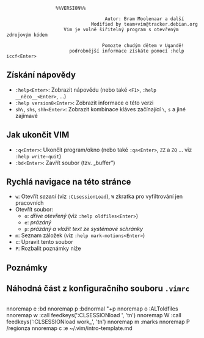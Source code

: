 ```
                  %%VERSION%%
                                    
                                    Autor: Bram Moolenaar a další
                               Modified by team+vim@tracker.debian.org
                     Vim je volně šiřitelný program s otevřeným zdrojovým kódem

                                   Pomozte chudým dětem v Ugandě!
                       podrobnější informace získáte pomocí :help iccf<Enter>
```

## Získání nápovědy
- `:help<Enter>`: Zobrazit nápovědu (nebo také `<F1>`, `:help __něco__<Enter>`, …)
- `:help version8<Enter>`: Zobrazit informace o této verzi
- `sh\`, `shs`, `shh<Enter>`: Zobrazit kombinace kláves začínající `\`, `s` a jiné zajímavé


## Jak ukončit VIM
- `:q<Enter>`: Ukončit program/okno (nebo také `:qa<Enter>`, `ZZ` a `ZQ` … viz `:help write-quit`)
- `:bd<Enter>`: Zavřít soubor (tzv. „buffer”)


## Rychlá navigace na této stránce
- `w`: Otevřít *sezení* (viz `:CLsessionLoad`), `W` zkratka pro vyfiltrování jen pracovních
- Otevřít soubor:
    - `o`: *dříve otevřený* (viz `:help oldfiles<Enter>`)
    - `e`: *prázdný*
    - `p`: *prázdný a vložit text ze systémové schránky*
- `m`: Seznam záložek (viz `:help mark-motions<Enter>`)
- `c`: Upravit tento soubor
- `P`: Rozbalit poznámky níže

<!--region Poznámky -->
## Poznámky
<!--endregion-->

## Náhodná část z konfiguračního souboru `.vimrc`
``` %%VIMRC%%
```

<!--region Mapování -->
nnoremap <buffer><silent> e :bd<cr>
nnoremap <buffer><silent> p :bd<bar>normal "+p<cr>
nnoremap <buffer><silent> o :ALToldfiles<cr>
nnoremap <buffer> w :call feedkeys(':CLSESSIONload <tab>', 'tn')<cr>
nnoremap <buffer> W :call feedkeys(':CLSESSIONload work_<tab>', 'tn')<cr>
nnoremap <buffer><silent> m :marks<cr>
nnoremap <buffer> P /region<cr>za
nnoremap <buffer><silent> c :e ~/.vim/intro-template.md<cr>
<!--endregion-->
